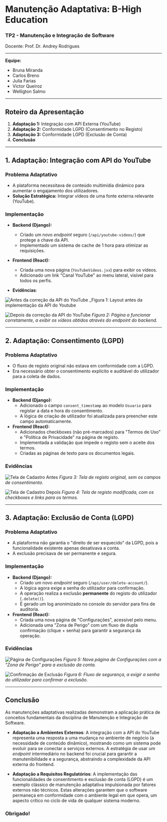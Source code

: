# Manutenção Adaptativa: B-High Education

### TP2 - Manutenção e Integração de Software
Docente: Prof. Dr. Andrey Rodrigues

---

**Equipe:**
* Bruna Miranda
* Carlos Breno
* Julia Farias
* Victor Queiroz
* Welligton Salmo

---

## Roteiro da Apresentação

1.  **Adaptação 1:** Integração com API Externa (YouTube)
2.  **Adaptação 2:** Conformidade LGPD (Consentimento no Registo)
3.  **Adaptação 3:** Conformidade LGPD (Exclusão de Conta)
4.  **Conclusão**

---

## 1. Adaptação: Integração com API do YouTube

### Problema Adaptativo
* A plataforma necessitava de conteúdo multimídia dinâmico para aumentar o engajamento dos utilizadores.
* **Solução Estratégica:** Integrar vídeos de uma fonte externa relevante (YouTube).

### Implementação
* **Backend (Django):**
    * Criado um novo *endpoint* seguro (`/api/youtube-videos/`) que protege a chave da API.
    * Implementado um sistema de cache de 1 hora para otimizar as requisições.
* **Frontend (React):**
    * Criada uma nova página (`YouTubeVideos.jsx`) para exibir os vídeos.
    * Adicionado um link "Canal YouTube" ao menu lateral, visível para todos os perfis.

* **Evidências**:

![Antes da correção da API do YouTube](https://github.com/Victorvqb/TP2-Manutencao-Adaptativa/blob/cf6ee8e505a5a83960db5db4b1d41267590bf212/Manutencao-Adaptativa/Evidencias/1%20-%20Integra%C3%A7%C3%A3o%20com%20API%20Externa%20(YouTube)/1%20-%20Youtube-antes.png)
_Figura 1: Layout antes da implementação da API do Youtube

![Depois da correção da API do YouTube]([./evidencias/1%20-%20Integra%C3%A7%C3%A3o%20com%20API%20Externa%20(Youtube)/2%20-%20Youtube-agora.png](https://github.com/Victorvqb/TP2-Manutencao-Adaptativa/blob/8f84bcd10f9e5d4addd1d6ab7ce8219b99122f33/Manutencao-Adaptativa/Evidencias/1%20-%20Integra%C3%A7%C3%A3o%20com%20API%20Externa%20(YouTube)/2%20-%20Youtube-agora.png))
_Figura 2: Página a funcionar corretamente, a exibir os vídeos obtidos através do endpoint do backend._

---

## 2. Adaptação: Consentimento (LGPD)

### Problema Adaptativo
* O fluxo de registo original não estava em conformidade com a LGPD.
* Era necessário obter o consentimento explícito e auditável do utilizador para a coleta de dados.

### Implementação
* **Backend (Django):**
    * Adicionado o campo `consent_timestamp` ao modelo `Usuario` para registar a data e hora do consentimento.
    * A lógica de criação de utilizador foi atualizada para preencher este campo automaticamente.
* **Frontend (React):**
    * Adicionados checkboxes (não pré-marcados) para "Termos de Uso" e "Política de Privacidade" na página de registo.
    * Implementada a validação que impede o registo sem o aceite dos termos.
    * Criadas as páginas de texto para os documentos legais.

### Evidências

![Tela de Cadastro Antes]([./evidencias/2%20-%20Conformidade%20LGPD%20(Consentimento%20no%20Registo)/1%20-LGPD-cadastro-antes.png](https://github.com/Victorvqb/TP2-Manutencao-Adaptativa/blob/8f84bcd10f9e5d4addd1d6ab7ce8219b99122f33/Manutencao-Adaptativa/Evidencias/2%20-%20Conformidade%20LGPD%20(Consentimento%20no%20Registo)/1%20-LGPD-cadastro-antes.png))
_Figura 3: Tela de registo original, sem os campos de consentimento._

![Tela de Cadastro Depois]([./evidencias/2%20-%20Conformidade%20LGPD%20(Consentimento%20no%20Registo)/2%20-LGPD-cadastro-agora.png](https://github.com/Victorvqb/TP2-Manutencao-Adaptativa/blob/8f84bcd10f9e5d4addd1d6ab7ce8219b99122f33/Manutencao-Adaptativa/Evidencias/2%20-%20Conformidade%20LGPD%20(Consentimento%20no%20Registo)/2%20-LGPD-cadastro-agora.png))
_Figura 4: Tela de registo modificada, com os checkboxes e links para os termos._

---

## 3. Adaptação: Exclusão de Conta (LGPD)

### Problema Adaptativo
* A plataforma não garantia o "direito de ser esquecido" da LGPD, pois a funcionalidade existente apenas desativava a conta.
* A exclusão precisava de ser permanente e segura.

### Implementação
* **Backend (Django):**
    * Criado um novo *endpoint* seguro (`/api/user/delete-account/`).
    * A lógica agora exige a senha do utilizador para confirmação.
    * A operação realiza a exclusão **permanente** do registo do utilizador (`.delete()`).
    * É gerado um log anonimizado no console do servidor para fins de auditoria.
* **Frontend (React):**
    * Criada uma nova página de "Configurações", acessível pelo menu.
    * Adicionada uma "Zona de Perigo" com um fluxo de dupla confirmação (clique + senha) para garantir a segurança da operação.

### Evidências

![Página de Configurações]([./evidencias/3%20-%20Conformidade%20LGPD%20(Exclus%C3%A3o%20de%20Conta)/1%20-LGPD-exclus%C3%A3o-antes.png](https://github.com/Victorvqb/TP2-Manutencao-Adaptativa/blob/8f84bcd10f9e5d4addd1d6ab7ce8219b99122f33/Manutencao-Adaptativa/Evidencias/3%20-%20Conformidade%20LGPD%20(Exclus%C3%A3o%20de%20Conta)/1%20-%20LGPD-exclus%C3%A3o-antes.png))
_Figura 5: Nova página de Configurações com a "Zona de Perigo" para a exclusão da conta._

![Confirmação de Exclusão]([./evidencias/3%20-%20Conformidade%20LGPD%20(Exclus%C3%A3o%20de%20Conta)/3%20-LGPD-exclus%C3%A3o-agora.png](https://github.com/Victorvqb/TP2-Manutencao-Adaptativa/blob/8f84bcd10f9e5d4addd1d6ab7ce8219b99122f33/Manutencao-Adaptativa/Evidencias/3%20-%20Conformidade%20LGPD%20(Exclus%C3%A3o%20de%20Conta)/2%20-%20LGPD-exclus%C3%A3o-agora.png))
_Figura 6: Fluxo de segurança, a exigir a senha do utilizador para confirmar a exclusão._

---

## Conclusão

As manutenções adaptativas realizadas demonstram a aplicação prática de conceitos fundamentais da disciplina de Manutenção e Integração de Software.

* **Adaptação a Ambientes Externos**: A integração com a API do YouTube representa uma resposta a uma mudança no ambiente de negócio (a necessidade de conteúdo dinâmico), mostrando como um sistema pode evoluir para se conectar a serviços externos. A estratégia de usar um *endpoint* intermediário no backend foi crucial para garantir a manutenibilidade e a segurança, abstraindo a complexidade da API externa do frontend.

* **Adaptação a Requisitos Regulatórios**: A implementação das funcionalidades de consentimento e exclusão de conta (LGPD) é um exemplo clássico de manutenção adaptativa impulsionada por fatores externos não técnicos. Estas alterações garantem que o software permaneça em conformidade com o ambiente legal em que opera, um aspecto crítico no ciclo de vida de qualquer sistema moderno.


### Obrigado!
